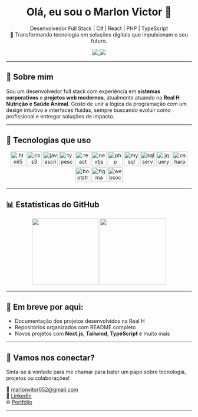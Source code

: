 <h1 align="center">Olá, eu sou o Marlon Victor 👋</h1>

<p align="center">
  Desenvolvedor Full Stack | C# | React | PHP | TypeScript <br/>
  🎯 Transformando tecnologia em soluções digitais que impulsionam o seu futuro.
</p>

<p align="center">
  <a href="https://www.linkedin.com/in/marlonv1ctor/" target="_blank">
    <img src="https://img.shields.io/badge/LinkedIn-Marlon%20Victor-blue?logo=linkedin" />
  </a>
  <a href="https://lnkd.in/d-753WGw" target="_blank">
    <img src="https://img.shields.io/badge/Portfólio-Online-green?style=flat&logo=vercel" />
  </a>
</p>

---

## 🚀 Sobre mim

Sou um desenvolvedor full stack com experiência em **sistemas corporativos** e **projetos web modernos**, atualmente atuando na **Real H Nutrição e Saúde Animal**. Gosto de unir a lógica da programação com um design intuitivo e interfaces fluidas, sempre buscando evoluir como profissional e entregar soluções de impacto.


---

## 🧰 Tecnologias que uso

<p align="center">
  <img src="https://cdn.jsdelivr.net/gh/devicons/devicon/icons/html5/html5-original.svg" height="40" alt="html5" />
  <img src="https://cdn.jsdelivr.net/gh/devicons/devicon/icons/css3/css3-original.svg" height="40" alt="css3" />
  <img src="https://cdn.jsdelivr.net/gh/devicons/devicon/icons/javascript/javascript-original.svg" height="40" alt="javascript" />
  <img src="https://cdn.jsdelivr.net/gh/devicons/devicon/icons/typescript/typescript-original.svg" height="40" alt="typescript" />
  <img src="https://cdn.jsdelivr.net/gh/devicons/devicon/icons/react/react-original.svg" height="40" alt="react" />
  <img src="https://cdn.jsdelivr.net/gh/devicons/devicon/icons/nextjs/nextjs-original.svg" height="40" alt="nextjs" />
  <img src="https://cdn.jsdelivr.net/gh/devicons/devicon/icons/php/php-original.svg" height="40" alt="php" />
  <img src="https://cdn.jsdelivr.net/gh/devicons/devicon/icons/mysql/mysql-original.svg" height="40" alt="mysql" />
  <img src="https://cdn.jsdelivr.net/gh/devicons/devicon/icons/microsoftsqlserver/microsoftsqlserver-plain.svg" height="40" alt="sqlserver" />
  <img src="https://cdn.jsdelivr.net/gh/devicons/devicon/icons/jquery/jquery-original.svg" height="40" alt="jquery" />
  <img src="https://cdn.jsdelivr.net/gh/devicons/devicon/icons/csharp/csharp-original.svg" height="40" alt="csharp" />
  <img src="https://cdn.jsdelivr.net/gh/devicons/devicon/icons/bootstrap/bootstrap-original.svg" height="40" alt="bootstrap" />
  <img src="https://cdn.jsdelivr.net/gh/devicons/devicon/icons/figma/figma-original.svg" height="40" alt="figma" />
  <img src="https://raw.githubusercontent.com/gilbarbara/logos/main/logos/websocket.svg" height="40" alt="websocket" />
</p>


---

## 📊 Estatísticas do GitHub

<p align="center">
  <img height="180em" src="https://github-readme-stats.vercel.app/api?username=marlonvictor&show_icons=true&theme=tokyonight" />
  <img height="180em" src="https://github-readme-stats.vercel.app/api/top-langs/?username=marlonvictor&layout=compact&langs_count=8&theme=tokyonight" />
</p>

---

## 📌 Em breve por aqui:

- Documentação dos projetos desenvolvidos na Real H
- Repositórios organizados com README completo
- Novos projetos com **Next.js**, **Tailwind**, **TypeScript** e muito mais

---

## 🤝 Vamos nos conectar?

Sinta-se à vontade para me chamar para bater um papo sobre tecnologia, projetos ou colaborações!

📩 marlonvitor052@gmail.com  
🔗 [LinkedIn](https://www.linkedin.com/in/marlonv1ctor/)  
🌐 [Portfólio](https://lnkd.in/d-753WGw)

---

